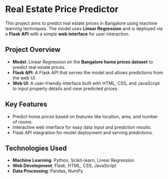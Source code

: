 # Real Estate Price Predictor

This project aims to predict real estate prices in Bangalore using machine learning techniques. The model uses **Linear Regression** and is deployed via a **Flask API** with a simple **web interface** for user interaction.

## Project Overview

- **Model**: Linear Regression on the **Bangalore home prices dataset** to predict real estate prices.
- **Flask API**: A Flask API that serves the model and allows predictions from the web UI.
- **Web UI**: A user-friendly interface built with HTML, CSS, and JavaScript to input property details and view predicted prices.

## Key Features

- Predict home prices based on features like location, area, and number of rooms.
- Interactive web interface for easy data input and prediction results.
- Flask API integration for model deployment and serving predictions.

## Technologies Used

- **Machine Learning**: Python, Scikit-learn, Linear Regression
- **Web Development**: Flask, HTML, CSS, JavaScript
- **Data Processing**: Pandas, NumPy
